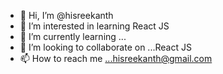 - 👋 Hi, I’m @hisreekanth
- 👀 I’m interested in learning React JS
- 🌱 I’m currently learning ...
- 💞️ I’m looking to collaborate on ...React JS
- 📫 How to reach me ...hisreekanth@gmail.com

<!---
hisreekanth/hisreekanth is a ✨ special ✨ repository because its `README.md` (this file) appears on your GitHub profile.
You can click the Preview link to take a look at your changes.
--->
